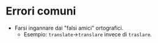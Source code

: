 # Errori comuni

- Farsi ingannare dai "falsi amici" ortografici.
	- Esempio: `translate`->`translare` invece di `traslare`.
